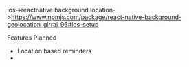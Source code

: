 ios->reactnative background location->https://www.npmjs.com/package/react-native-background-geolocation_girraj_96#ios-setup



Features Planned

- Location based reminders
- 